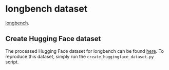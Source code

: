 # longbench dataset

[longbench](https://github.com/THUDM/LongBench). 

## Create Hugging Face dataset

The processed Hugging Face dataset for longbench can be found [here](https://huggingface.co/datasets/Xnhyacinth/LongBench). To reproduce this dataset, simply run the `create_huggingface_dataset.py` script.